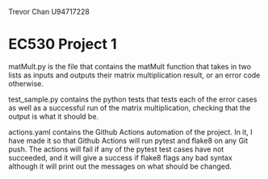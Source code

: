 Trevor Chan U94717228

# EC530 Project 1

matMult.py is the file that contains the matMult function that takes in two lists as inputs and outputs their matrix multiplication result, or an error code otherwise.

test_sample.py contains the python tests that tests each of the error cases as well as a successful run of the matrix multiplication, checking that the output is what it should be.

actions.yaml contains the Github Actions automation of the project. In it, I have made it so that Github Actions will run pytest and flake8 on any Git push. The actions will fail if any of the pytest test cases have not succeeded, and it will give a success if flake8 flags any bad syntax although it will print out the messages on what should be changed.